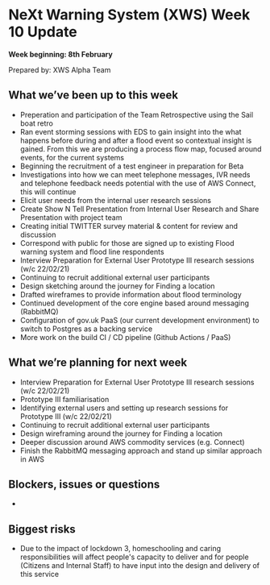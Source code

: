 # NeXt Warning System (XWS) Week 10 Update
**Week beginning: 8th February** 

Prepared by: XWS Alpha Team

## What we’ve been up to this week

* Preperation and participation of the Team Retrospective using the Sail boat retro
* Ran event storming sessions with EDS to gain insight into the what happens before during and after a flood event so contextual insight is gained. From this we are producing a process flow map, focused around events, for the current systems
* Beginning the recruitment of a test engineer in preparation for Beta
* Investigations into how we can meet telephone messages, IVR needs and telephone feedback needs potential with the use of AWS Connect, this will continue
* Elicit user needs from the internal user research sessions
* Create Show N Tell Presentation from Internal User Research and Share Presentation with project team
* Creating initial TWITTER survey material & content for review and discussion
* Correspond with public for those are signed up to existing Flood warning system and flood line respondents
* Interview Preparation for External User Prototype III research sessions (w/c 22/02/21)
* Continuing to recruit additional external user participants
* Design sketching around the journey for Finding a location
* Drafted wireframes to provide information about flood terminology
* Continued development of the core engine based around messaging (RabbitMQ)
* Configuration of gov.uk PaaS (our current development environment) to switch to Postgres as a backing service 
* More work on the build CI / CD pipeline (Github Actions / PaaS)

## What we’re planning for next week

* Interview Preparation for External User Prototype III research sessions (w/c 22/02/21)
* Prototype III familiarisation
* Identifying external users and setting up research sessions  for Prototype III (w/c 22/02/21) 
* Continuing to recruit additional external user participants
* Design wireframing around the journey for Finding a location
* Deeper discussion around AWS commodity services (e.g. Connect)
* Finish the RabbitMQ messaging approach and stand up similar approach in AWS


## Blockers, issues or questions

* 

## Biggest risks

* Due to the impact of lockdown 3, homeschooling and caring responsibilities will affect people's capacity to deliver and for people (Citizens and Internal Staff) to have input into the design and delivery of this service
